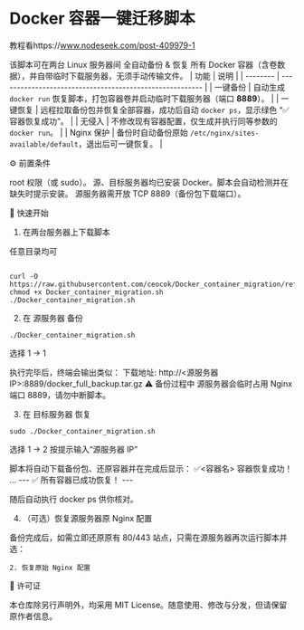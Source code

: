 # Docker 容器一键迁移脚本

教程看https://www.nodeseek.com/post-409979-1


该脚本可在两台 Linux 服务器间 全自动备份 & 恢复 所有 Docker 容器（含卷数据），并自带临时下载服务器，无须手动传输文件。
| 功能       | 说明                                                       |
| -------- | -------------------------------------------------------- |
| 一键备份     | 自动生成 `docker run` 恢复脚本，打包容器卷并启动临时下载服务器（端口 **8889**）。     |
| 一键恢复     | 远程拉取备份包并恢复全部容器，成功后自动 `docker ps`，显示绿色 “✅容器恢复成功”。         |
| 无侵入      | 不修改现有容器配置，仅生成并执行同等参数的 `docker run`。                      |
| Nginx 保护 | 备份时自动备份原始 `/etc/nginx/sites-available/default`，退出后可一键恢复。 |


⚙️ 前置条件

root 权限（或 sudo）。
源、目标服务器均已安装 Docker。脚本会自动检测并在缺失时提示安装。
源服务器需开放 TCP 8889（备份包下载端口）。

🚀 快速开始

1. 在两台服务器上下载脚本

任意目录均可
```

curl -O https://raw.githubusercontent.com/ceocok/Docker_container_migration/refs/heads/main/Docker_container_migration.sh
chmod +x Docker_container_migration.sh
./Docker_container_migration.sh
```
2. 在 源服务器 备份
```
./Docker_container_migration.sh
```
 选择 1 → 1

执行完毕后，终端会输出类似：
下载地址: http://<源服务器IP>:8889/docker_full_backup.tar.gz
⚠️ 备份过程中 源服务器会临时占用 Nginx 端口 8889，请勿中断脚本。

3. 在 目标服务器 恢复
```
sudo ./Docker_container_migration.sh
```
 选择 1 → 2
 按提示输入“源服务器 IP”

脚本将自动下载备份包、还原容器并在完成后显示：
✅<容器名> 容器恢复成功！
...
--- ✅ 所有容器已成功恢复！ ---

随后自动执行 docker ps 供你核对。

4. （可选）恢复源服务器原 Nginx 配置

备份完成后，如需立即还原原有 80/443 站点，只需在源服务器再次运行脚本并选：
```
2. 恢复原始 Nginx 配置
```
   
📄 许可证

本仓库除另行声明外，均采用 MIT License。随意使用、修改与分发，但请保留原作者信息。
